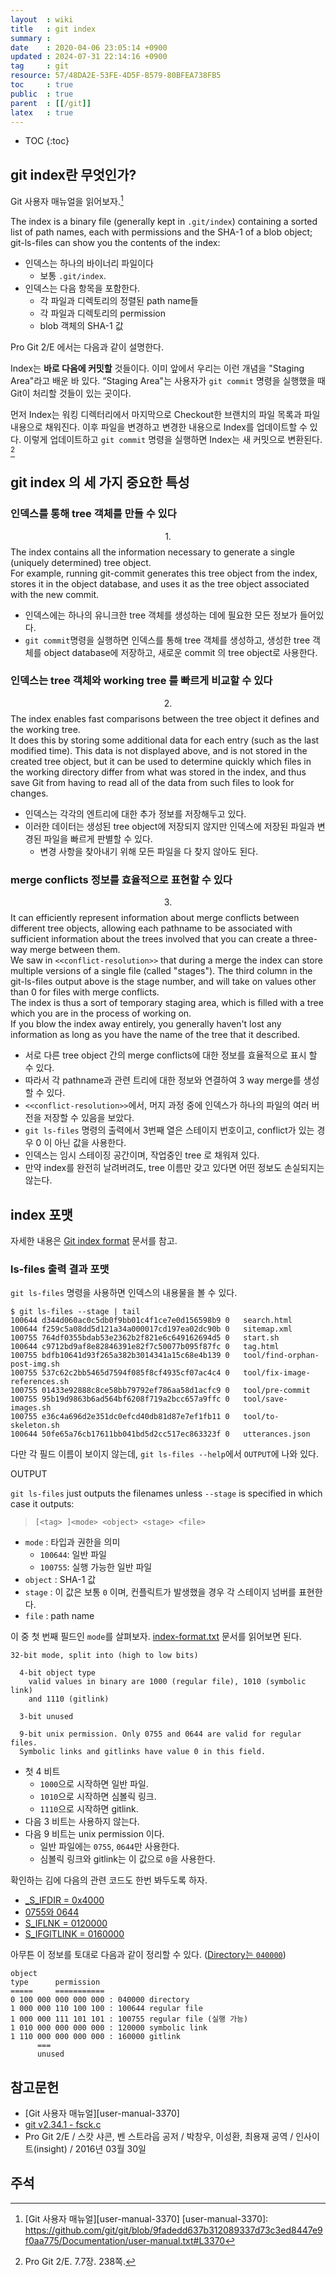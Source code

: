 ```yaml
---
layout  : wiki
title   : git index
summary : 
date    : 2020-04-06 23:05:14 +0900
updated : 2024-07-31 22:14:16 +0900
tag     : git
resource: 57/48DA2E-53FE-4D5F-B579-80BFEA738FB5
toc     : true
public  : true
parent  : [[/git]]
latex   : true
---
```

* TOC
{:toc}

## git index란 무엇인가?

Git 사용자 매뉴얼을 읽어보자.[^user-manual-3370]

>
The index is a binary file (generally kept in `.git/index`) containing a sorted list of path names,
each with permissions and the SHA-1 of a blob object; git-ls-files can show you the contents of the index:

- 인덱스는 하나의 바이너리 파일이다
    - 보통 `.git/index`.
- 인덱스는 다음 항목을 포함한다.
    - 각 파일과 디렉토리의 정렬된 path name들
    - 각 파일과 디렉토리의 permission
    - blob 객체의 SHA-1 값

Pro Git 2/E 에서는 다음과 같이 설명한다.

>
Index는 **바로 다음에 커밋할** 것들이다. 이미 앞에서 우리는 이런 개념을 "Staging Area"라고 배운 바 있다.
“Staging Area"는 사용자가 `git commit` 명령을 실행했을 때 Git이 처리할 것들이 있는 곳이다.
>
먼저 Index는 워킹 디렉터리에서 마지막으로 Checkout한 브랜치의 파일 목록과 파일내용으로 채워진다.
이후 파일을 변경하고 변경한 내용으로 Index를 업데이트할 수 있다.
이렇게 업데이트하고 `git commit` 명령을 실행하면 Index는 새 커밋으로 변환된다.
[^pro-git-238]

## git index 의 세 가지 중요한 특성
### 인덱스를 통해 tree 객체를 만들 수 있다

>
$$1.$$ The index contains all the information necessary to generate a single (uniquely determined) tree object.  
For example, running git-commit generates this tree object from the index, stores it in the object database, and uses it as the tree object associated with the new commit.

- 인덱스에는 하나의 유니크한 tree 객체를 생성하는 데에 필요한 모든 정보가 들어있다.
- `git commit`명령을 실행하면 인덱스를 통해 tree 객체를 생성하고, 생성한 tree 객체를 object database에 저장하고, 새로운 commit 의 tree object로 사용한다.

### 인덱스는 tree 객체와 working tree 를 빠르게 비교할 수 있다

>
$$2.$$ The index enables fast comparisons between the tree object it defines and the working tree.  
It does this by storing some additional data for each entry (such as the last modified time).
This data is not displayed above, and is not stored in the created tree object, but it can be used to determine quickly which files in the working directory differ from what was stored in the index, and thus save Git from having to read all of the data from such files to look for changes.

- 인덱스는 각각의 엔트리에 대한 추가 정보를 저장해두고 있다.
- 이러한 데이터는 생성된 tree object에 저장되지 않지만 인덱스에 저장된 파일과 변경된 파일을 빠르게 판별할 수 있다.
    - 변경 사항을 찾아내기 위해 모든 파일을 다 찾지 않아도 된다.

### merge conflicts 정보를 효율적으로 표현할 수 있다

>
$$3.$$ It can efficiently represent information about merge conflicts between different tree objects, allowing each pathname to be associated with sufficient information about the trees involved that you can create a three-way merge between them.  
We saw in `<<conflict-resolution>>` that during a merge the index can store multiple versions of a single file (called "stages").  The third column in the git-ls-files output above is the stage number, and will take on values other than 0 for files with merge conflicts.  
The index is thus a sort of temporary staging area, which is filled with a tree which you are in the process of working on.  
If you blow the index away entirely, you generally haven't lost any information as long as you have the name of the tree that it described.

- 서로 다른 tree object 간의 merge conflicts에 대한 정보를 효율적으로 표시 할 수 있다.
- 따라서 각 pathname과 관련 트리에 대한 정보와 연결하여 3 way merge를 생성할 수 있다.
- `<<conflict-resolution>>`에서, 머지 과정 중에 인덱스가 하나의 파일의 여러 버전을 저장할 수 있음을 보았다.
- `git ls-files` 명령의 출력에서 3번째 열은 스테이지 번호이고, conflict가 있는 경우 0 이 아닌 값을 사용한다.
- 인덱스는 임시 스테이징 공간이며, 작업중인 tree 로 채워져 있다.
- 만약 index를 완전히 날려버려도, tree 이름만 갖고 있다면 어떤 정보도 손실되지는 않는다.

## index 포맷

자세한 내용은 [Git index format]( https://github.com/git/git/blob/v2.35.0-rc1/Documentation/technical/index-format.txt ) 문서를 참고.

### ls-files 출력 결과 포맷

`git ls-files` 명령을 사용하면 인덱스의 내용물을 볼 수 있다.

```
$ git ls-files --stage | tail
100644 d344d060ac0c5db0f9bb01c4f1ce7e0d156598b9 0	search.html
100644 f259c5a08dd5d121a34a000017cd197ea02dc90b 0	sitemap.xml
100755 764df0355bdab53e2362b2f821e6c649162694d5 0	start.sh
100644 c9712bd9af8e82846391e82f7c50077b095f87fc 0	tag.html
100755 bdfb10641d93f265a382b3014341a15c68e4b139 0	tool/find-orphan-post-img.sh
100755 537c62c2bb5465d7594f085f8cf4935cf07ac4c4 0	tool/fix-image-references.sh
100755 01433e92888c8ce58bb79792ef786aa58d1acfc9 0	tool/pre-commit
100755 95b19d9863b6ad564bf6208f719a2bcc657a9ffc 0	tool/save-images.sh
100755 e36c4a696d2e351dc0efcd40db81d87e7ef1fb11 0	tool/to-skeleton.sh
100644 50fe65a76cb17611bb041bd5d2cc517ec863323f 0	utterances.json
```

다만 각 필드 이름이 보이지 않는데, `git ls-files --help`에서 `OUTPUT`에 나와 있다.

>
OUTPUT
>
`git ls-files` just outputs the filenames unless `--stage` is specified in which case it outputs:
>
> ```
> [<tag> ]<mode> <object> <stage> <file>
> ```

- `mode` : 타입과 권한을 의미
    - `100644`: 일반 파일
    - `100755`: 실행 가능한 일반 파일
- `object` : SHA-1 값
- `stage` : 이 값은 보통 `0` 이며, 컨플릭트가 발생했을 경우 각 스테이지 넘버를 표현한다.
- `file` : path name

이 중 첫 번째 필드인 `mode`를 살펴보자. [index-format.txt]( https://github.com/git/git/blob/v2.35.0-rc1/Documentation/technical/index-format.txt#L72-L81 ) 문서를 읽어보면 된다.

```
32-bit mode, split into (high to low bits)

  4-bit object type
    valid values in binary are 1000 (regular file), 1010 (symbolic link)
    and 1110 (gitlink)

  3-bit unused

  9-bit unix permission. Only 0755 and 0644 are valid for regular files.
  Symbolic links and gitlinks have value 0 in this field.
```

- 첫 4 비트
    - `1000`으로 시작하면 일반 파일.
    - `1010`으로 시작하면 심볼릭 링크.
    - `1110`으로 시작하면 gitlink.
- 다음 3 비트는 사용하지 않는다.
- 다음 9 비트는 unix permission 이다.
    - 일반 파일에는 `0755`, `0644`만 사용한다.
    - 심볼릭 링크와 gitlink는 이 값으로 `0`을 사용한다.

확인하는 김에 다음의 관련 코드도 한번 봐두도록 하자.

- [_S_IFDIR = 0x4000]( https://github.com/git/git/blob/v2.35.0-rc1/compat/vcbuild/include/unistd.h#L74 )
- [0755와 0644]( https://github.com/git/git/blob/df6c4f722c94641d5a9ea5496511f7043433abc2/fsck.c#L663-L664 )
- [S_IFLNK = 0120000]( https://github.com/git/git/blob/142430338477d9d1bb25be66267225fb58498d92/compat/mingw.h#L28 )
- [S_IFGITLINK = 0160000]( https://github.com/git/git/blob/v2.35.0-rc1/cache.h#L69 )

아무튼 이 정보를 토대로 다음과 같이 정리할 수 있다. ([Directory는 `040000`]( https://github.com/git/git/blob/v2.35.0-rc1/Documentation/technical/index-format.txt#L51 ))

```
object
type      permission
=====     ===========
0 100 000 000 000 000 : 040000 directory
1 000 000 110 100 100 : 100644 regular file
1 000 000 111 101 101 : 100755 regular file (실행 가능)
1 010 000 000 000 000 : 120000 symbolic link
1 110 000 000 000 000 : 160000 gitlink
      ===
      unused
```




## 참고문헌

- [Git 사용자 매뉴얼][user-manual-3370]
- [git v2.34.1 - fsck.c]( https://github.com/git/git/blob/v2.34.1/fsck.c )
- Pro Git 2/E / 스캇 샤콘, 벤 스트라웁 공저 / 박창우, 이성환, 최용재 공역 / 인사이트(insight) / 2016년 03월 30일

## 주석

[^user-manual-3370]: [Git 사용자 매뉴얼][user-manual-3370]
[user-manual-3370]: https://github.com/git/git/blob/9fadedd637b312089337d73c3ed8447e9f0aa775/Documentation/user-manual.txt#L3370

[^pro-git-238]: Pro Git 2/E. 7.7장. 238쪽.

